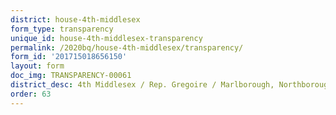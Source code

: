 ```yaml
---
district: house-4th-middlesex
form_type: transparency
unique_id: house-4th-middlesex-transparency
permalink: /2020bq/house-4th-middlesex/transparency/
form_id: '201715018656150'
layout: form
doc_img: TRANSPARENCY-00061
district_desc: 4th Middlesex / Rep. Gregoire / Marlborough, Northborough, Westborough
order: 63
---
```

